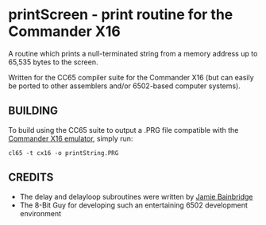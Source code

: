 # printScreen - print routine for the Commander X16

A routine which prints a null-terminated string from a memory address up to 65,535 bytes to the screen.

Written for the CC65 compiler suite for the Commander X16 (but can easily be ported to other assemblers and/or 6502-based computer systems).

## BUILDING
To build using the CC65 suite to output a .PRG file compatible with the [Commander X16 emulator](https://github.com/x16community/x16-emulator), simply run:

`cl65 -t cx16 -o printString.PRG`

## CREDITS
* The delay and delayloop subroutines were written by [Jamie Bainbridge](https://superjamie.github.io/2020/01/14/delay-loop-in-6502-assembly)
* The 8-Bit Guy for developing such an entertaining 6502 development environment
